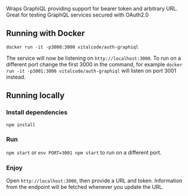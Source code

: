 Wraps GraphiQL providing support for bearer token and arbitrary URL.
Great for testing GraphQL services secured with OAuth2.0

## Running with Docker

`docker run -it -p3000:3000 vitalcode/auth-graphiql`

The service will now be listening on `http://localhost:3000`. To run on a
different port change the first 3000 in the command, for example
`docker run -it -p3001:3000 vitalcode/auth-graphiql` will listen on port
3001 instead.

## Running locally

### Install dependencies

`npm install`

### Run

`npm start` or `env PORT=3001 npm start` to run on a different port.

### Enjoy

Open `http://localhost:3000`, then provide a URL and token. Information
from the endpoint will be fetched whenever you update the URL.
